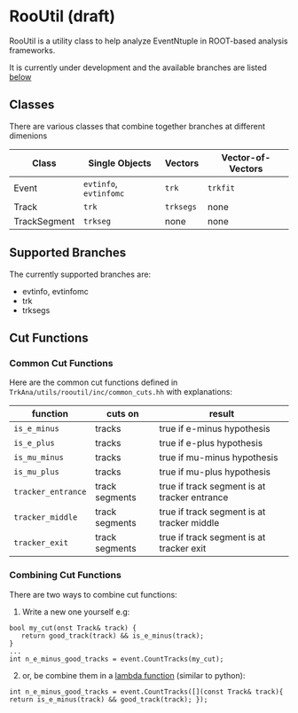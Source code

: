 # RooUtil (draft)

RooUtil is a utility class to help analyze EventNtuple in ROOT-based analysis frameworks.

It is currently under development and the available branches are listed [below](#Supported-Branches)

## Classes
There are various classes that combine together branches at different dimenions

| Class | Single Objects | Vectors | Vector-of-Vectors |
|-----|-----|----|-----|
| Event | ```evtinfo```, ```evtinfomc``` | ```trk``` | ```trkfit``` |
| Track | ```trk``` | ```trksegs``` | none |
| TrackSegment | ```trkseg``` | none | none |

## Supported Branches
The currently supported branches are:
* evtinfo, evtinfomc
* trk
* trksegs

## Cut Functions

### Common Cut Functions

Here are the common cut functions defined in ```TrkAna/utils/rooutil/inc/common_cuts.hh``` with explanations:

| function | cuts on | result |
|----|----|----|
|```is_e_minus``` | tracks | true if e-minus hypothesis |
|```is_e_plus``` | tracks | true if e-plus hypothesis |
|```is_mu_minus``` | tracks | true if mu-minus hypothesis |
|```is_mu_plus``` | tracks | true if mu-plus hypothesis |
|```tracker_entrance``` | track segments | true if track segment is at tracker entrance |
|```tracker_middle``` | track segments | true if track segment is at tracker middle |
|```tracker_exit``` | track segments | true if track segment is at tracker exit |

### Combining Cut Functions

There are two ways to combine cut functions:

1. Write a new one yourself e.g:

```
bool my_cut(onst Track& track) {
   return good_track(track) && is_e_minus(track);
}
...
int n_e_minus_good_tracks = event.CountTracks(my_cut);
```

2. or, be combine them in a [lambda function](https://learn.microsoft.com/en-us/cpp/cpp/lambda-expressions-in-cpp?view=msvc-170) (similar to python):

```
int n_e_minus_good_tracks = event.CountTracks([](const Track& track){ return is_e_minus(track) && good_track(track); });
```
